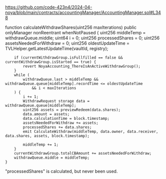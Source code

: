 https://github.com/code-423n4/2024-04-noya/blob/main/contracts/accountingManager/AccountingManager.sol#L348

 function calculateWithdrawShares(uint256 maxIterations) public onlyManager nonReentrant whenNotPaused {
        uint256 middleTemp = withdrawQueue.middle;
        uint64 i = 0;
        uint256 processedShares = 0;
        uint256 assetsNeededForWithdraw = 0;
        uint256 oldestUpdateTime = TVLHelper.getLatestUpdateTime(vaultId, registry);

        if (currentWithdrawGroup.isFullfilled == false && currentWithdrawGroup.isStarted == true) {
            revert NoyaAccounting_ThereIsAnActiveWithdrawGroup();
        }
        while (
            withdrawQueue.last > middleTemp && withdrawQueue.queue[middleTemp].recordTime <= oldestUpdateTime
                && i < maxIterations
        ) {
            i += 1;
            WithdrawRequest storage data = withdrawQueue.queue[middleTemp];
            uint256 assets = previewRedeem(data.shares);
            data.amount = assets;
            data.calculationTime = block.timestamp;
            assetsNeededForWithdraw += assets;
            processedShares += data.shares;
            emit CalculateWithdraw(middleTemp, data.owner, data.receiver, data.shares, assets, block.timestamp);

            middleTemp += 1;
        }
        currentWithdrawGroup.totalCBAmount += assetsNeededForWithdraw;
        withdrawQueue.middle = middleTemp;
    }

"processedShares" is calculated, but never been used.